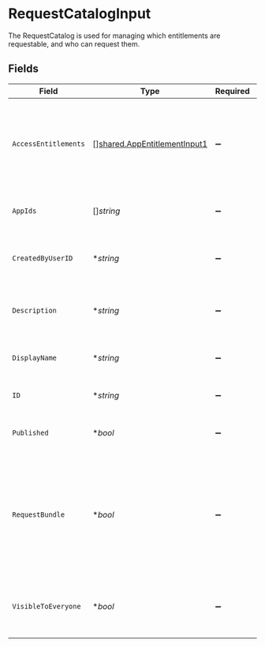 # RequestCatalogInput

The RequestCatalog is used for managing which entitlements are requestable, and who can request them.


## Fields

| Field                                                                                                                       | Type                                                                                                                        | Required                                                                                                                    | Description                                                                                                                 |
| --------------------------------------------------------------------------------------------------------------------------- | --------------------------------------------------------------------------------------------------------------------------- | --------------------------------------------------------------------------------------------------------------------------- | --------------------------------------------------------------------------------------------------------------------------- |
| `AccessEntitlements`                                                                                                        | [][shared.AppEntitlementInput1](../../../pkg/models/shared/appentitlementinput1.md)                                         | :heavy_minus_sign:                                                                                                          | An array of app entitlements that, if the user has, can view the contents of this catalog.                                  |
| `AppIds`                                                                                                                    | []*string*                                                                                                                  | :heavy_minus_sign:                                                                                                          | The Apps contained in this request catalog.                                                                                 |
| `CreatedByUserID`                                                                                                           | **string*                                                                                                                   | :heavy_minus_sign:                                                                                                          | The id of the user this request catalog was created by.                                                                     |
| `Description`                                                                                                               | **string*                                                                                                                   | :heavy_minus_sign:                                                                                                          | The description of the request catalog.                                                                                     |
| `DisplayName`                                                                                                               | **string*                                                                                                                   | :heavy_minus_sign:                                                                                                          | The display name of the request catalog.                                                                                    |
| `ID`                                                                                                                        | **string*                                                                                                                   | :heavy_minus_sign:                                                                                                          | The id of the request catalog.                                                                                              |
| `Published`                                                                                                                 | **bool*                                                                                                                     | :heavy_minus_sign:                                                                                                          | Whether or not this catalog is published.                                                                                   |
| `RequestBundle`                                                                                                             | **bool*                                                                                                                     | :heavy_minus_sign:                                                                                                          | Whether all the entitlements in the catalog can be requests at once. Your tenant must have the bundles feature to use this. |
| `VisibleToEveryone`                                                                                                         | **bool*                                                                                                                     | :heavy_minus_sign:                                                                                                          | If this is true, the access entitlement requirement is ignored.                                                             |